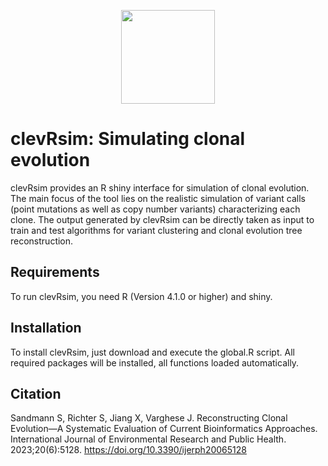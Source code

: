 <p align="center">
    <img height="150" src="https://uni-muenster.sciebo.de/s/ijaO9VCgu0MYQD7/download">
</p>


# clevRsim: Simulating clonal evolution


clevRsim provides an R shiny interface for simulation of clonal evolution. The main focus of the tool lies on the realistic simulation of variant calls (point mutations as well as copy number variants) characterizing each clone. The output generated by clevRsim can be directly taken as input to train and test algorithms for variant clustering and clonal evolution tree reconstruction.

## Requirements
To run clevRsim, you need R (Version 4.1.0 or higher) and shiny.

##  Installation
To install clevRsim, just download and execute the global.R script. All required packages will be installed, all functions loaded automatically.

## Citation
Sandmann S, Richter S, Jiang X, Varghese J. Reconstructing Clonal Evolution—A Systematic Evaluation of Current Bioinformatics Approaches. International Journal of Environmental Research and Public Health. 2023;20(6):5128. https://doi.org/10.3390/ijerph20065128 
